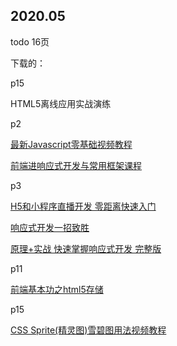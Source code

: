 ## 2020.05

todo 16页

下载的：	
	
p15

HTML5离线应用实战演练
	
p2
	
[最新Javascript零基础视频教程](
http://www.xuetu123.com/forum.php?mod=viewthread&tid=6769&extra=page%3D2%26filter%3Dsortid%26sortid%3D1)

[前端进响应式开发与常用框架课程](
http://www.xuetu123.com/forum.php?mod=viewthread&tid=6764&extra=page%3D2%26filter%3Dsortid%26sortid%3D1)

p3

[H5和小程序直播开发 零距离快速入门](http://www.xuetu123.com/forum.php?mod=viewthread&tid=1412&extra=page%3D3%26filter%3Dsortid%26sortid%3D1)


[响应式开发一招致胜](http://www.xuetu123.com/forum.php?mod=viewthread&tid=418&extra=page%3D3%26filter%3Dsortid%26sortid%3D1)


[原理+实战 快速掌握响应式开发 完整版](http://www.xuetu123.com/forum.php?mod=viewthread&tid=4121&extra=page%3D3%26filter%3Dsortid%26sortid%3D1)


p11

[前端基本功之html5存储](http://www.xuetu123.com/forum.php?mod=viewthread&tid=374&extra=page%3D10%26filter%3Dsortid%26sortid%3D1)

p15 

[CSS Sprite(精灵图)雪碧图用法视频教程](http://www.xuetu123.com/forum.php?mod=viewthread&tid=379&extra=page%3D15%26filter%3Dsortid%26sortid%3D1)



